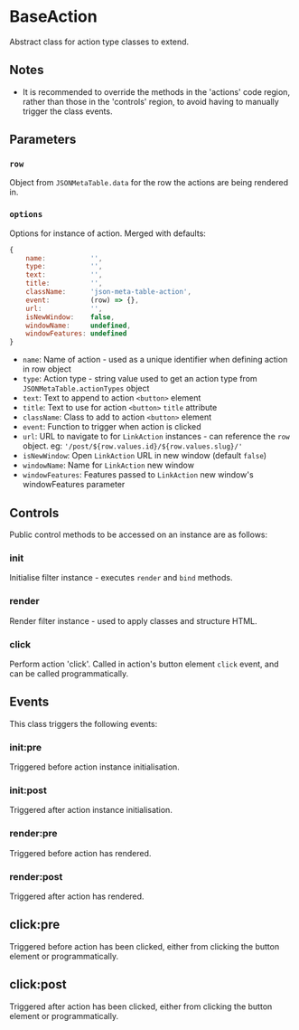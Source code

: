 BaseAction
==========
Abstract class for action type classes to extend.

Notes
-----
  - It is recommended to override the methods in the 'actions' code region, rather than those
    in the 'controls' region, to avoid having to manually trigger the class events.

Parameters
----------
### `row`
Object from `JSONMetaTable.data` for the row the actions are being rendered in.

### `options`
Options for instance of action. Merged with defaults:
```javascript
{
    name:           '',
    type:           '',
    text:           '',
    title:          '',
    className:      'json-meta-table-action',
    event:          (row) => {},
    url:            '',
    isNewWindow:    false,
    windowName:     undefined,
    windowFeatures: undefined
}
```
  - `name`: Name of action - used as a unique identifier when defining action in row object
  - `type`: Action type - string value used to get an action type from `JSONMetaTable.actionTypes` object
  - `text`: Text to append to action `<button>` element
  - `title`: Text to use for action `<button>` `title` attribute
  - `className`: Class to add to action `<button>` element
  - `event`: Function to trigger when action is clicked
  - `url`: URL to navigate to for `LinkAction` instances - can reference the `row` object. eg: `'/post/${row.values.id}/${row.values.slug}/'`
  - `isNewWindow`: Open `LinkAction` URL in new window (default `false`)
  - `windowName`: Name for `LinkAction` new window
  - `windowFeatures`: Features passed to `LinkAction` new window's windowFeatures parameter

Controls
--------
Public control methods to be accessed on an instance are as follows:

### init
Initialise filter instance - executes `render` and `bind` methods.

### render
Render filter instance - used to apply classes and structure HTML.

### click
Perform action 'click'. Called in action's button element `click` event, and can be called programmatically.

Events
------
This class triggers the following events:

### init:pre
Triggered before action instance initialisation.

### init:post
Triggered after action instance initialisation.

### render:pre
Triggered before action has rendered.

### render:post
Triggered after action has rendered.

## click:pre
Triggered before action has been clicked, either from clicking the button element or programmatically.

## click:post
Triggered after action has been clicked, either from clicking the button element or programmatically.